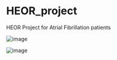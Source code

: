 # HEOR_project
HEOR Project for Atrial Fibrillation patients

![image](https://github.com/mudrap17/HEOR_project/assets/76879120/ce2014b1-30b2-4a6e-8aee-5f8c567b66f0)


![image](https://github.com/mudrap17/HEOR_project/assets/76879120/af6b3ffd-999c-4c90-b917-5ca3551ff002)

